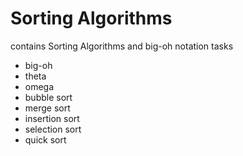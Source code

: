 # Sorting Algorithms
contains Sorting Algorithms and big-oh notation tasks

- big-oh
- theta
- omega
- bubble sort
- merge sort
- insertion sort
- selection sort
- quick sort


